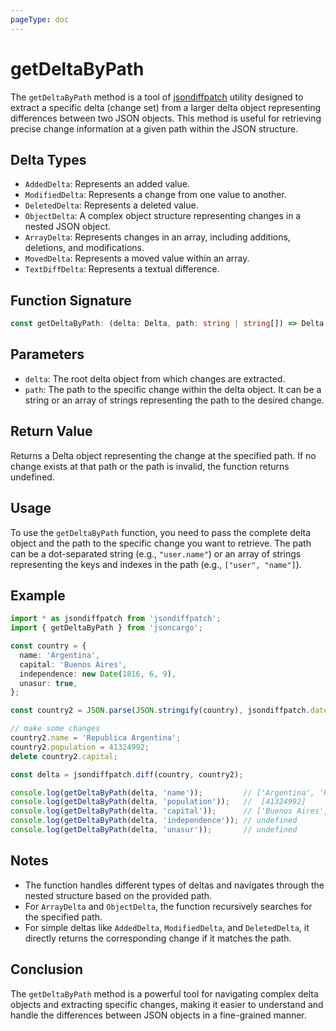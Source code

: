 ```yaml
---
pageType: doc
---
```


# getDeltaByPath

The `getDeltaByPath` method is a tool of [jsondiffpatch](https://github.com/benjamine/jsondiffpatch/tree/master) utility designed to extract a specific delta (change set) from a larger delta object representing differences between two JSON objects. This method is useful for retrieving precise change information at a given path within the JSON structure.

## Delta Types

* `AddedDelta`: Represents an added value.
* `ModifiedDelta`: Represents a change from one value to another.
* `DeletedDelta`: Represents a deleted value.
* `ObjectDelta`: A complex object structure representing changes in a nested JSON object.
* `ArrayDelta`: Represents changes in an array, including additions, deletions, and modifications.
* `MovedDelta`: Represents a moved value within an array.
* `TextDiffDelta`: Represents a textual difference.

## Function Signature

```ts
const getDeltaByPath: (delta: Delta, path: string | string[]) => Delta
```

## Parameters

* `delta`: The root delta object from which changes are extracted.
* `path`: The path to the specific change within the delta object. It can be a string or an array of strings representing the path to the desired change.
  
## Return Value

Returns a Delta object representing the change at the specified path. If no change exists at that path or the path is invalid, the function returns undefined.

## Usage

To use the `getDeltaByPath` function, you need to pass the complete delta object and the path to the specific change you want to retrieve. The path can be a dot-separated string (e.g., `"user.name"`) or an array of strings representing the keys and indexes in the path (e.g., `["user", "name"]`).

## Example

```ts
import * as jsondiffpatch from 'jsondiffpatch';
import { getDeltaByPath } from 'jsoncargo';

const country = {
  name: 'Argentina',
  capital: 'Buenos Aires',
  independence: new Date(1816, 6, 9),
  unasur: true,
};

const country2 = JSON.parse(JSON.stringify(country), jsondiffpatch.dateReviver);

// make some changes
country2.name = 'Republica Argentina';
country2.population = 41324992;
delete country2.capital;

const delta = jsondiffpatch.diff(country, country2);

console.log(getDeltaByPath(delta, 'name'));         // ['Argentina', 'Republica Argentina']
console.log(getDeltaByPath(delta, 'population'));   //  [41324992]
console.log(getDeltaByPath(delta, 'capital'));      // ['Buenos Aires', 0, 0]
console.log(getDeltaByPath(delta, 'independence')); // undefined
console.log(getDeltaByPath(delta, 'unasur'));       // undefined
```

## Notes

* The function handles different types of deltas and navigates through the nested structure based on the provided path.
* For `ArrayDelta` and `ObjectDelta`, the function recursively searches for the specified path.
* For simple deltas like `AddedDelta`, `ModifiedDelta`, and `DeletedDelta`, it directly returns the corresponding change if it matches the path.

## Conclusion

The `getDeltaByPath` method is a powerful tool for navigating complex delta objects and extracting specific changes, making it easier to understand and handle the differences between JSON objects in a fine-grained manner.